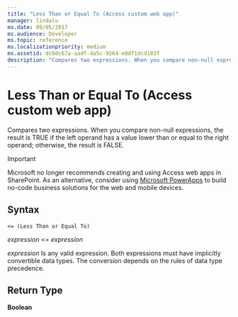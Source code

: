 ```yaml
---
title: "Less Than or Equal To (Access custom web app)"
manager: lindalu
ms.date: 09/05/2017
ms.audience: Developer
ms.topic: reference 
ms.localizationpriority: medium
ms.assetid: dc0dc67a-aadf-4a5c-9264-e8df1dcd183f
description: "Compares two expressions. When you compare non-null expressions, the result is TRUE if the left operand has a value lower than or equal to the right operand; otherwise, the result is FALSE."
---
```


# Less Than or Equal To (Access custom web app)

Compares two expressions. When you compare non-null expressions, the result is TRUE if the left operand has a value lower than or equal to the right operand; otherwise, the result is FALSE.
  
> [!IMPORTANT]
> Microsoft no longer recommends creating and using Access web apps in SharePoint. As an alternative, consider using [Microsoft PowerApps](https://powerapps.microsoft.com/) to build no-code business solutions for the web and mobile devices. 
  
## Syntax

`<= (Less Than or Equal To)`

*expression*  \<=  *expression* 
  
*expression*  Is any valid expression. Both expressions must have implicitly convertible data types. The conversion depends on the rules of data type precedence. 
  
## Return Type

**Boolean**
  

